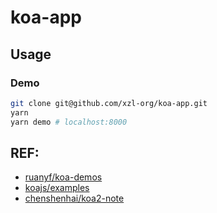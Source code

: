 # koa-app

## Usage

### Demo

```bash
git clone git@github.com/xzl-org/koa-app.git
yarn
yarn demo # localhost:8000
```

## REF:

- [ruanyf/koa-demos](https://github.com/ruanyf/koa-demos)
- [koajs/examples](https://github.com/koajs/examples)
- [chenshenhai/koa2-note](https://github.com/chenshenhai/koa2-note)
